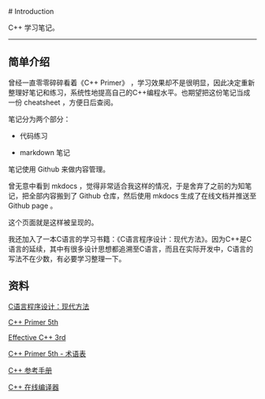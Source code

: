 # Introduction

C++ 学习笔记。

---

## 简单介绍

曾经一直零零碎碎看着《C++ Primer》 ，学习效果却不是很明显，因此决定重新整理好笔记和练习，系统性地提高自己的C++编程水平。也期望把这份笔记当成一份 cheatsheet ，方便日后查阅。

笔记分为两个部分：

- 代码练习

- markdown 笔记

笔记使用 Github 来做内容管理。

曾无意中看到 mkdocs ，觉得非常适合我这样的情况，于是舍弃了之前的为知笔记，把全部内容搬到了 Github 仓库，然后使用 mkdocs 生成了在线文档并推送至 Github page 。

这个页面就是这样被呈现的。

我还加入了一本C语言的学习书籍：《C语言程序设计：现代方法》。因为C++是C语言的延续，其中有很多设计思想都追溯至C语言，而且在实际开发中，C语言的写法不在少数，有必要学习整理一下。

## 资料

[C语言程序设计：现代方法](https://book.douban.com/subject/4279678/)

[C++ Primer 5th](https://book.douban.com/subject/25708312/)

[Effective C++ 3rd](https://book.douban.com/subject/1842426/)

[C++ Primer 5th - 术语表](https://github.com/demon90s/CppStudy/blob/master/CppPrimer/defined_terms/terms_index.md)

[C++ 参考手册](http://zh.cppreference.com/w/cpp)

[C++ 在线编译器](http://coliru.stacked-crooked.com/)
